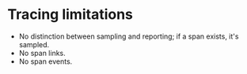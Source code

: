# Tracing limitations

- No distinction between sampling and reporting; if a span exists, it's sampled.
- No span links.
- No span events.
